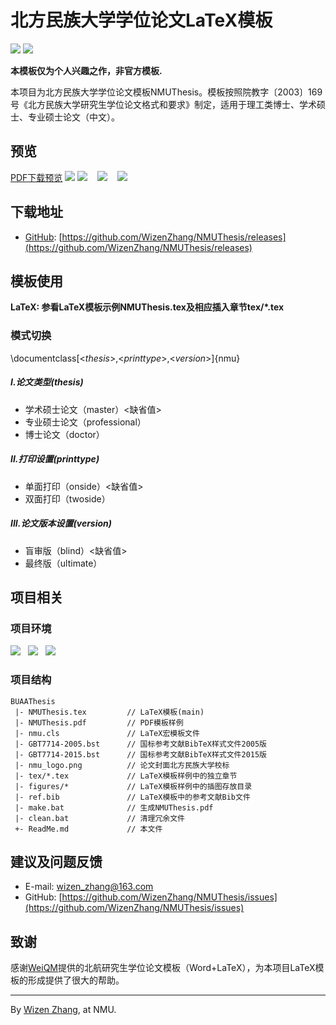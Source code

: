 # 北方民族大学学位论文LaTeX模板
[![](https://img.shields.io/badge/version-v3.0-brightgreen.svg)](https://github.com/WizenZhang/NMUThesis/releases)   ![](https://img.shields.io/badge/license-MIT-blue.svg)

**本模板仅为个人兴趣之作，非官方模板.**

本项目为北方民族大学学位论文模板NMUThesis。模板按照院教字〔2003〕169号《北方民族大学研究生学位论文格式和要求》制定，适用于理工类博士、学术硕士、专业硕士论文（中文）。


## 预览

[PDF下载预览](https://raw.githubusercontent.com/WizenZhang/NMUThesis/master/NMUThesis.pdf)
![](http://m.qpic.cn/psb?/V10qpMXt1Bkto2/r3VADoyZF.Y*LLn4f8xYGMNQk0LRsl4taVki*ySN9Ko!/b/dDYBAAAAAAAA&bo=1ghABrAJ2gYDCdE!&rf=viewer_4)
![](http://m.qpic.cn/psb?/V10qpMXt1Bkto2/KjoME8twxxdwIPu2nSE3lk3vkMr5mhpYMtOeNNa31YE!/b/dDUBAAAAAAAA&bo=1ghABrAJ2gYDCdE!&rf=viewer_4)   
![](http://m.qpic.cn/psb?/V10qpMXt1Bkto2/5XBYm1bCOmmBadyvfQiDuJIE2zCyQbCiaK8GJ2etsdA!/b/dC8BAAAAAAAA&bo=1ghABrAJ2gYDSZE!&rf=viewer_4)   
![](http://m.qpic.cn/psb?/V10qpMXt1Bkto2/WPEL5shQpMn0U3b8er7WayXA6QpZzIoxhvycmiO2tgw!/b/dDYBAAAAAAAA&bo=1ghABrAJ2gYDWYE!&rf=viewer_4)   

## 下载地址

+ [GitHub](https://github.com/WizenZhang/NMUThesis): [https://github.com/WizenZhang/NMUThesis/releases](https://github.com/WizenZhang/NMUThesis/releases)

## 模板使用

**LaTeX: 参看LaTeX模板示例NMUThesis.tex及相应插入章节tex/*.tex**

### 模式切换

\documentclass[<*thesis*>,<*printtype*>,<*version*>]{nmu}

##### I.论文类型(thesis)
+ 学术硕士论文（master）<缺省值>
+ 专业硕士论文（professional）
+ 博士论文（doctor）

##### II.打印设置(printtype)

+ 单面打印（onside）<缺省值>
+ 双面打印（twoside）

##### III.论文版本设置(version)
+ 盲审版（blind）<缺省值>
+ 最终版（ultimate）

## 项目相关

### 项目环境

![](https://img.shields.io/badge/Windows%207-64bit-blue.svg)   ![](https://img.shields.io/badge/TeXstudio-2.12.8-orange.svg)   ![](https://img.shields.io/badge/Texlive2017-20170524-ff69b4.svg)

### 项目结构

```
BUAAThesis
 |- NMUThesis.tex         // LaTeX模板(main)
 |- NMUThesis.pdf         // PDF模板样例
 |- nmu.cls               // LaTeX宏模板文件
 |- GBT7714-2005.bst      // 国标参考文献BibTeX样式文件2005版
 |- GBT7714-2015.bst      // 国标参考文献BibTeX样式文件2015版
 |- nmu_logo.png          // 论文封面北方民族大学校标
 |- tex/*.tex             // LaTeX模板样例中的独立章节
 |- figures/*             // LaTeX模板样例中的插图存放目录
 |- ref.bib               // LaTeX模板中的参考文献Bib文件
 |- make.bat              // 生成NMUThesis.pdf
 |- clean.bat             // 清理冗余文件
 +- ReadMe.md             // 本文件
```
## 建议及问题反馈

+ E-mail: [wizen_zhang@163.com](wizen_zhang@163.com)
+ GitHub: [https://github.com/WizenZhang/NMUThesis/issues](https://github.com/WizenZhang/NMUThesis/issues)

## 致谢

感谢[WeiQM](https://github.com/CheckBoxStudio/BUAAThesis)提供的北航研究生学位论文模板（Word+LaTeX），为本项目LaTeX模板的形成提供了很大的帮助。

***

By [Wizen Zhang](https://wizenzhang.github.io/), at NMU.